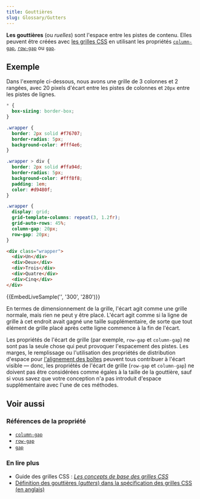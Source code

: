 ```yaml
---
title: Gouttières
slug: Glossary/Gutters
---
```


**Les gouttières** (ou _ruelles_) sont l'espace entre les pistes de contenu. Elles peuvent être créées avec [les grilles CSS](/fr/docs/Web/CSS/CSS_Grid_Layout) en utilisant les propriétés [`column-gap`](/fr/docs/Web/CSS/column-gap), [`row-gap`](/fr/docs/Web/CSS/row-gap) ou [`gap`](/fr/docs/Web/CSS/gap).

## Exemple

Dans l'exemple ci-dessous, nous avons une grille de 3 colonnes et 2 rangées, avec 20 pixels d'écart entre les pistes de colonnes et `20px` entre les pistes de lignes.

```css hidden
* {
  box-sizing: border-box;
}

.wrapper {
  border: 2px solid #f76707;
  border-radius: 5px;
  background-color: #fff4e6;
}

.wrapper > div {
  border: 2px solid #ffa94d;
  border-radius: 5px;
  background-color: #fff8f8;
  padding: 1em;
  color: #d9480f;
}
```

```css
.wrapper {
  display: grid;
  grid-template-columns: repeat(3, 1.2fr);
  grid-auto-rows: 45%;
  column-gap: 20px;
  row-gap: 20px;
}
```

```html
<div class="wrapper">
  <div>Un</div>
  <div>Deux</div>
  <div>Trois</div>
  <div>Quatre</div>
  <div>Cinq</div>
</div>
```

{{EmbedLiveSample('', '300', '280')}}

En termes de dimensionnement de la grille, l'écart agit comme une grille normale, mais rien ne peut y être placé. L'écart agit comme si la ligne de grille à cet endroit avait gagné une taille supplémentaire, de sorte que tout élément de grille placé après cette ligne commence à la fin de l'écart.

Les propriétés de l'écart de grille (par exemple, `row-gap` et `column-gap`) ne sont pas la seule chose qui peut provoquer l'espacement des pistes. Les marges, le remplissage ou l'utilisation des propriétés de distribution d'espace pour [l'alignement des boîtes](/fr/docs/Web/CSS/CSS_Grid_Layout/Box_Alignment_in_CSS_Grid_Layout) peuvent tous contribuer à l'écart visible — donc, les propriétés de l'écart de grille (`row-gap` et `column-gap`) ne doivent pas être considérées comme égales à la taille de la gouttière, sauf si vous savez que votre conception n'a pas introduit d'espace supplémentaire avec l'une de ces méthodes.

## Voir aussi

### Références de la propriété

- [`column-gap`](/fr/docs/Web/CSS/column-gap)
- [`row-gap`](/fr/docs/Web/CSS/row-gap)
- [`gap`](/fr/docs/Web/CSS/gap)

### En lire plus

- Guide des grilles CSS&nbsp;: _[Les concepts de base des grilles CSS](/fr/docs/Web/CSS/CSS_Grid_Layout/Basic_Concepts_of_Grid_Layout)_
- [Définition des gouttières (<i lang="en">gutters</i>) dans la spécification des grilles CSS (en anglais)](https://drafts.csswg.org/css-grid/#gutters)
